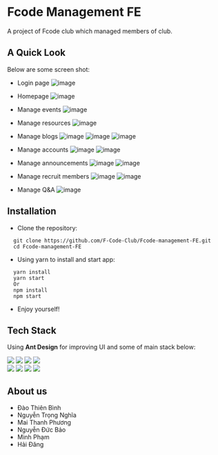 # Fcode Management FE
A project of Fcode club which managed members of club.

## A Quick Look

Below are some screen shot:
- Login page
![image](https://user-images.githubusercontent.com/77198169/222033784-1cfaa032-9c8f-454c-820c-887563a4272b.png)

- Homepage
![image](https://user-images.githubusercontent.com/77198169/222036097-88a10249-83c6-4c12-bcaa-0dea417b42b7.png)

- Manage events
![image](https://user-images.githubusercontent.com/77198169/222036205-3e39dfb8-c690-4462-8374-5cb87634f6ef.png)

- Manage resources
![image](https://user-images.githubusercontent.com/77198169/222036430-40bcacc2-a99f-453d-8c7a-352a33b51178.png)

- Manage blogs
![image](https://user-images.githubusercontent.com/77198169/222036603-a7c39080-c335-4330-9dc2-f1f5a24111ae.png)
![image](https://user-images.githubusercontent.com/77198169/222036663-5449f45f-ba37-4281-9bc9-02d5ed5b5a4d.png)
![image](https://user-images.githubusercontent.com/77198169/222036708-2c6342b2-59ba-4622-8480-df791aee199e.png)

- Manage accounts
![image](https://user-images.githubusercontent.com/77198169/222036794-fd095c09-eaf0-4115-ba1a-89848f4cfa2c.png)
![image](https://user-images.githubusercontent.com/77198169/222036964-53e3c8ef-276f-4206-8a33-e1d3b265941f.png)

- Manage announcements
![image](https://user-images.githubusercontent.com/77198169/222037090-23910dcd-af6b-4471-ad8f-7baad364c73e.png)
![image](https://user-images.githubusercontent.com/77198169/222037201-7e8d224c-64e5-4344-8a81-7968a3d89f62.png)

- Manage recruit members
![image](https://user-images.githubusercontent.com/77198169/222037351-1e6bbec5-a651-4a8c-8acb-53221a1d8471.png)
![image](https://user-images.githubusercontent.com/77198169/222037388-6c16e8e1-f2d9-407a-a129-7c2dcbc00dcb.png)
- Manage Q&A
![image](https://user-images.githubusercontent.com/77198169/222037447-0f96fbef-1a58-42f0-96ab-96cf2b9b6685.png)

## Installation
- Clone the repository:
```
  git clone https://github.com/F-Code-Club/Fcode-management-FE.git
  cd Fcode-management-FE
```
- Using yarn to install and start app:
```
  yarn install
  yarn start
  Or
  npm install
  npm start
```
- Enjoy yourself!
## Tech Stack
Using **Ant Design** for improving UI and some of main stack below:
<div>
  <img src="https://img.shields.io/badge/React-20232A?style=for-the-badge&logo=react&logoColor=61DAFB" />
  <img src="https://img.shields.io/badge/Ant%20Design-1890FF?style=for-the-badge&logo=antdesign&logoColor=white" />
  <img src="https://img.shields.io/badge/Babel-F9DC3E?style=for-the-badge&logo=babel&logoColor=white" />
  <img src="https://img.shields.io/badge/JWT-000000?style=for-the-badge&logo=JSON%20web%20tokens&logoColor=white" />
</div>
<div>
  <img src="https://img.shields.io/badge/Yarn-2C8EBB?style=for-the-badge&logo=yarn&logoColor=white" />
  <img src="https://img.shields.io/badge/React_Router-CA4245?style=for-the-badge&logo=react-router&logoColor=white" />
  <img src="https://img.shields.io/badge/eslint-3A33D1?style=for-the-badge&logo=eslint&logoColor=white" />
  <img src="https://img.shields.io/badge/prettier-1A2C34?style=for-the-badge&logo=prettier&logoColor=F7BA3E" />
</div>

## About us
  - Đào Thiên Bình
  - Nguyễn Trọng Nghĩa
  - Mai Thanh Phương
  - Nguyễn Đức Bảo
  - Minh Phạm
  - Hải Đăng
